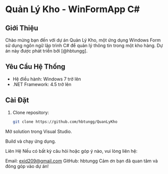 # Quản Lý Kho - WinFormApp C#

## Giới Thiệu

Chào mừng bạn đến với dự án Quản Lý Kho, một ứng dụng Windows Form sử dụng ngôn ngữ lập trình C# để quản lý thông tin trong một kho hàng. Dự án này được phát triển bởi [@hbtungg].

## Yêu Cầu Hệ Thống

- Hệ điều hành: Windows 7 trở lên
- .NET Framework: 4.5 trở lên

## Cài Đặt

1. Clone repository:

   ```bash
   git clone https://github.com/hbtungg/QuanLyKho
Mở solution trong Visual Studio.

Build và chạy ứng dụng.

Liên Hệ
Nếu có bất kỳ câu hỏi hoặc góp ý nào, vui lòng liên hệ:

Email: exid209@gmail.com
GitHub: hbtungg
Cảm ơn bạn đã quan tâm và đóng góp vào dự án!
